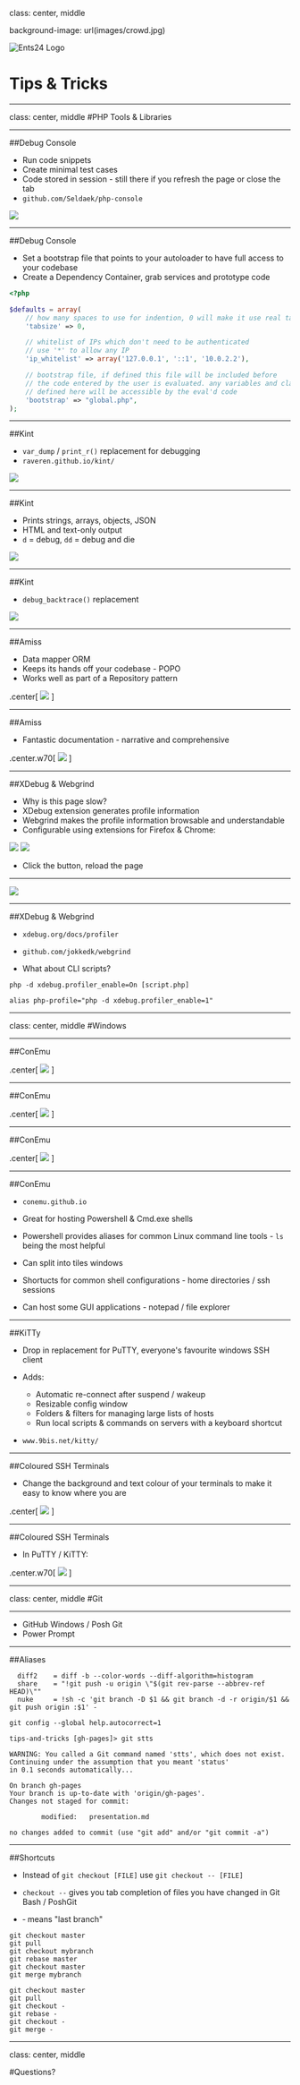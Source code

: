 class: center, middle

background-image: url(images/crowd.jpg)

![Ents24 Logo](images/logo.png)

# Tips & Tricks



---
class: center, middle
#PHP Tools & Libraries

---
##Debug Console

* Run code snippets
* Create minimal test cases
* Code stored in session - still there if you refresh the page or close the tab
* `github.com/Seldaek/php-console`

![](images/debug1.png)

---
##Debug Console

* Set a bootstrap file that points to your autoloader to have full access to your codebase
* Create a Dependency Container, grab services and prototype code

```php
<?php

$defaults = array(
    // how many spaces to use for indention, 0 will make it use real tabs
    'tabsize' => 0,

    // whitelist of IPs which don't need to be authenticated
    // use '*' to allow any IP
    'ip_whitelist' => array('127.0.0.1', '::1', '10.0.2.2'),

    // bootstrap file, if defined this file will be included before
    // the code entered by the user is evaluated. any variables and classes
    // defined here will be accessible by the eval'd code
    'bootstrap' => "global.php",
);
```

---
##Kint

* `var_dump` / `print_r()` replacement for debugging
* `raveren.github.io/kint/`

![](images/kint1.png)

---
##Kint
* Prints strings, arrays, objects, JSON
* HTML and text-only output
* `d` = debug, `dd` = debug and die

![](images/kint2.png)

---
##Kint
* `debug_backtrace()` replacement

![](images/kint3.png)

---
##Amiss
* Data mapper ORM
* Keeps its hands off your codebase - POPO
* Works well as part of a Repository pattern

.center[
![](images/amiss1.png)
]

---
##Amiss
* Fantastic documentation - narrative and comprehensive

.center.w70[
![](images/amiss2.png)
]

---
##XDebug & Webgrind
* Why is this page slow?
* XDebug extension generates profile information
* Webgrind makes the profile information browsable and understandable
* Configurable using extensions for Firefox & Chrome:

![](images/xdebug-firefox.png)
![](images/xdebug-chrome.png)

* Click the button, reload the page

---
![](images/webgrind1.png)

---
##XDebug & Webgrind

* `xdebug.org/docs/profiler`
* `github.com/jokkedk/webgrind`


* What about CLI scripts?

```
php -d xdebug.profiler_enable=On [script.php]
```

```
alias php-profile="php -d xdebug.profiler_enable=1"
```

---
class: center, middle
#Windows

---
##ConEmu

.center[
![](images/cmd1.png)
]

---
##ConEmu

.center[
![](images/conemu1.png)
]

---
##ConEmu

.center[
![](images/conemu2.png)
]

---
##ConEmu

* `conemu.github.io`


* Great for hosting Powershell & Cmd.exe shells

* Powershell provides aliases for common Linux command line tools - `ls` being the most helpful

* Can split into tiles windows

* Shortucts for common shell configurations - home directories / ssh sessions

* Can host some GUI applications - notepad / file explorer


---
##KiTTy

* Drop in replacement for PuTTY, everyone's favourite windows SSH client
* Adds:
    * Automatic re-connect after suspend / wakeup
    * Resizable config window
    * Folders & filters for managing large lists of hosts
    * Run local scripts & commands on servers with a keyboard shortcut

* `www.9bis.net/kitty/`

---
##Coloured SSH Terminals

* Change the background and text colour of your terminals to make it easy to know where you are

.center[
![](images/terms.png)
]

---
##Coloured SSH Terminals

* In PuTTY / KiTTY:

.center.w70[
![](images/col1.png)
]


---
class: center, middle
#Git

---
* GitHub Windows / Posh Git
* Power Prompt

---
##Aliases

```
  diff2    = diff -b --color-words --diff-algorithm=histogram
  share    = "!git push -u origin \"$(git rev-parse --abbrev-ref HEAD)\""
  nuke     = !sh -c 'git branch -D $1 && git branch -d -r origin/$1 && git push origin :$1' -
```

`git config --global help.autocorrect=1`

```
tips-and-tricks [gh-pages]> git stts

WARNING: You called a Git command named 'stts', which does not exist.
Continuing under the assumption that you meant 'status'
in 0.1 seconds automatically...

On branch gh-pages
Your branch is up-to-date with 'origin/gh-pages'.
Changes not staged for commit:

        modified:   presentation.md

no changes added to commit (use "git add" and/or "git commit -a")
```

---
##Shortcuts

* Instead of `git checkout [FILE]` use `git checkout -- [FILE]`
* `checkout --` gives you tab completion of files you have changed in Git Bash / PoshGit

* &dash; means "last branch"

```
git checkout master
git pull
git checkout mybranch
git rebase master
git checkout master
git merge mybranch
```

```
git checkout master
git pull
git checkout -
git rebase -
git checkout -
git merge -
```

---
class: center, middle

#Questions?